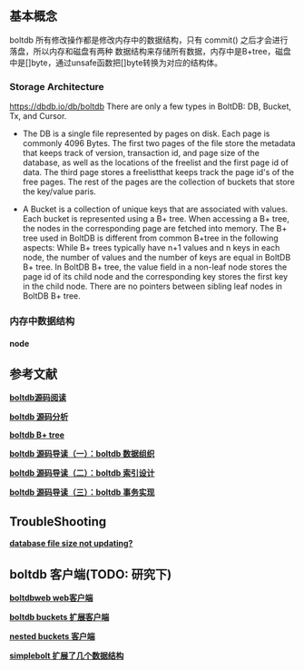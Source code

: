 





## 基本概念
boltdb 所有修改操作都是修改内存中的数据结构，只有 commit() 之后才会进行落盘，所以内存和磁盘有两种
数据结构来存储所有数据，内存中是B+tree，磁盘中是[]byte，通过unsafe函数把[]byte转换为对应的结构体。

### Storage Architecture
https://dbdb.io/db/boltdb
There are only a few types in BoltDB: DB, Bucket, Tx, and Cursor. 
* The DB is a single file represented by pages on disk. Each page is commonly 4096 Bytes. 
  The first two pages of the file store the metadata that keeps track of version, transaction id, and page size of the database, 
  as well as the locations of the freelist and the first page id of data. 
  The third page stores a freelistthat keeps track the page id's of the free pages. 
  The rest of the pages are the collection of buckets that store the key/value paris. 

* A Bucket is a collection of unique keys that are associated with values. Each bucket is represented using a B+ tree. 
  When accessing a B+ tree, the nodes in the corresponding page are fetched into memory. 
  The B+ tree used in BoltDB is different from common B+tree in the following aspects: 
  While B+ trees typically have n+1 values and n keys in each node, the number of values and the number of keys are equal in BoltDB B+ tree. 
  In BoltDB B+ tree, the value field in a non-leaf node stores the page id of its child node and the corresponding key stores the first key in the child node. 
  There are no pointers between sibling leaf nodes in BoltDB B+ tree.

### 内存中数据结构

#### node





## 参考文献
**[boltdb源码阅读](https://zhuanlan.zhihu.com/p/346954004)**

**[boltdb 源码分析](https://youjiali1995.github.io/storage/boltdb/)**

**[boltdb B+ tree](https://youjiali1995.github.io/database/CMU-15445/)**


**[boltdb 源码导读（一）：boltdb 数据组织](https://zhuanlan.zhihu.com/p/332439403)**

**[boltdb 源码导读（二）：boltdb 索引设计](https://zhuanlan.zhihu.com/p/341416264)**

**[boltdb 源码导读（三）：boltdb 事务实现](https://zhuanlan.zhihu.com/p/363795675)**



## TroubleShooting
**[database file size not updating?](https://github.com/boltdb/bolt/issues/308)**




## boltdb 客户端(TODO: 研究下)
**[boltdbweb web客户端](https://github.com/evnix/boltdbweb)**

**[boltdb buckets 扩展客户端](https://github.com/joyrexus/buckets)**

**[nested buckets 客户端](https://github.com/abhigupta912/mbuckets)**

**[simplebolt 扩展了几个数据结构](https://github.com/xyproto/simplebolt)**

